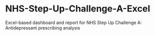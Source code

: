 # NHS-Step-Up-Challenge-A-Excel
Excel-based dashboard and report for NHS Step Up Challenge A: Antidepressant prescribing analysis

